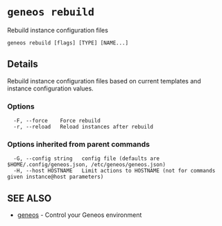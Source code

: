 # `geneos rebuild`

Rebuild instance configuration files

```text
geneos rebuild [flags] [TYPE] [NAME...]
```

## Details

Rebuild instance configuration files based on current templates and instance configuration values.

### Options

```text
  -F, --force    Force rebuild
  -r, --reload   Reload instances after rebuild
```

### Options inherited from parent commands

```text
  -G, --config string   config file (defaults are $HOME/.config/geneos.json, /etc/geneos/geneos.json)
  -H, --host HOSTNAME   Limit actions to HOSTNAME (not for commands given instance@host parameters)
```

## SEE ALSO

* [geneos](geneos.md)	 - Control your Geneos environment
